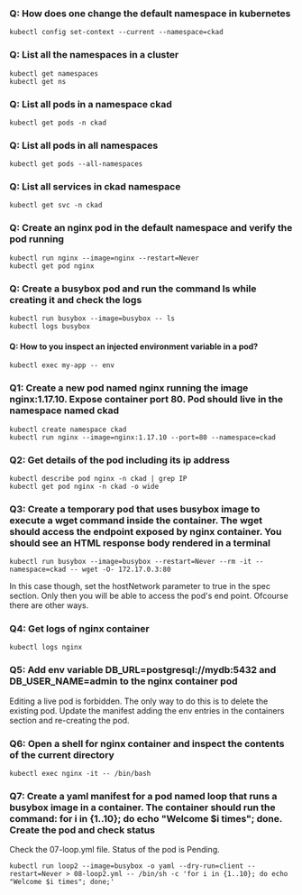 ### Q: How does one change the default namespace in kubernetes
```
kubectl config set-context --current --namespace=ckad
```
### Q: List all the namespaces in a cluster
```
kubectl get namespaces
kubectl get ns
```
### Q: List all pods in a namespace ckad
```
kubectl get pods -n ckad
```
### Q: List all pods in all namespaces
```
kubectl get pods --all-namespaces
```
### Q: List all services in ckad namespace
```
kubectl get svc -n ckad
```
### Q: Create an nginx pod in the default namespace and verify the pod running
```
kubectl run nginx --image=nginx --restart=Never
kubectl get pod nginx
```
### Q: Create a busybox pod and run the command ls while creating it and check the logs
```
kubectl run busybox --image=busybox -- ls
kubectl logs busybox
```

#### Q: How to you inspect an injected environment variable in a pod?
```
kubectl exec my-app -- env
```

### Q1: Create a new pod named nginx running the image nginx:1.17.10. Expose container port 80. Pod should live in the namespace named ckad
```
kubectl create namespace ckad
kubectl run nginx --image=nginx:1.17.10 --port=80 --namespace=ckad
```

### Q2: Get details of the pod including its ip address
```
kubectl describe pod nginx -n ckad | grep IP
kubectl get pod nginx -n ckad -o wide
```

### Q3: Create a temporary pod that uses busybox image to execute a wget command inside the container. The wget should access the endpoint exposed by nginx container. You should see an HTML response body rendered in a terminal
```
kubectl run busybox --image=busybox --restart=Never --rm -it --namespace=ckad -- wget -O- 172.17.0.3:80
```
In this case though, set the hostNetwork parameter to true in the spec section. Only then you will be able to access the pod's end point. Ofcourse there are other ways.

### Q4: Get logs of nginx container
```
kubectl logs nginx
```

### Q5: Add env variable DB_URL=postgresql://mydb:5432 and DB_USER_NAME=admin to the nginx container pod
Editing a live pod is forbidden. The only way to do this is to delete the existing pod. Update the manifest adding the env entries in the containers section and re-creating the pod.

### Q6: Open a shell for nginx container and inspect the contents of the current directory
```
kubectl exec nginx -it -- /bin/bash
```

### Q7: Create a yaml manifest for a pod named loop that runs a busybox image in a container. The container should run the command: for i in {1..10}; do echo "Welcome $i times"; done. Create the pod and check status
Check the 07-loop.yml file. Status of the pod is Pending.
```
kubectl run loop2 --image=busybox -o yaml --dry-run=client --restart=Never > 08-loop2.yml -- /bin/sh -c 'for i in {1..10}; do echo "Welcome $i times"; done;'
```


